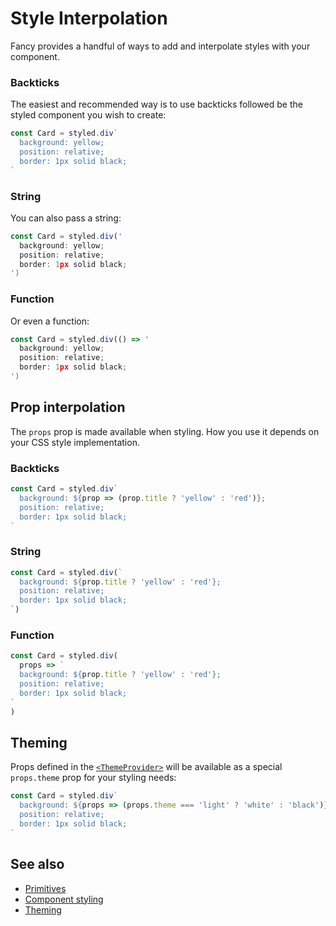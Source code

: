 # Style Interpolation

Fancy provides a handful of ways to add and interpolate styles with your component.

### Backticks

The easiest and recommended way is to use backticks followed be the styled component you wish to create:

```jsx
const Card = styled.div`
  background: yellow;
  position: relative;
  border: 1px solid black;
`
```

### String

You can also pass a string:

```jsx
const Card = styled.div('
  background: yellow;
  position: relative;
  border: 1px solid black;
')
```

### Function

Or even a function:

```jsx
const Card = styled.div(() => '
  background: yellow;
  position: relative;
  border: 1px solid black;
')
```

## Prop interpolation

The `props` prop is made available when styling. How you use it depends on your CSS style implementation.

### Backticks

```jsx
const Card = styled.div`
  background: ${prop => (prop.title ? 'yellow' : 'red')};
  position: relative;
  border: 1px solid black;
`
```

### String

```jsx
const Card = styled.div(`
  background: ${prop.title ? 'yellow' : 'red'};
  position: relative;
  border: 1px solid black;
`)
```

### Function

```jsx
const Card = styled.div(
  props => `
  background: ${prop.title ? 'yellow' : 'red'};
  position: relative;
  border: 1px solid black;
`
)
```

## Theming

Props defined in the [`<ThemeProvider>`](./theming.md) will be available as a special `props.theme` prop for your styling needs:

```jsx
const Card = styled.div`
  background: ${props => (props.theme === 'light' ? 'white' : 'black')};
  position: relative;
  border: 1px solid black;
`
```

## See also

- [Primitives](./primitives.md)
- [Component styling](./component-styling.md)
- [Theming](./theming.md)
